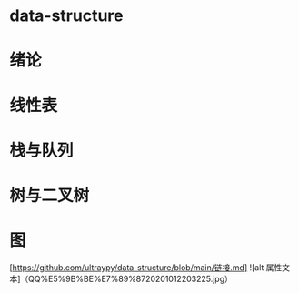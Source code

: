 # data-structure
# 绪论
# 线性表
# 栈与队列
# 树与二叉树
# 图
[https://github.com/ultraypy/data-structure/blob/main/链接.md]
![alt 属性文本]（QQ%E5%9B%BE%E7%89%8720201012203225.jpg）
